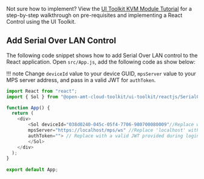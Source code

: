 
Not sure how to implement? View the [UI Toolkit KVM Module Tutorial](../../Tutorials/uitoolkit.md) for a step-by-step walkthrough on pre-requisites and implementing a React Control using the UI Toolkit.


## Add Serial Over LAN Control

The following code snippet shows how to add Serial Over LAN control to the React application.
Open `src/App.js`, add the following code as show below:

!!! note
    Change `deviceId` value to your device GUID, `mpsServer` value to your MPS server address, and pass in a valid JWT  for `authToken`.

``` javascript hl_lines="7 8 9"
import React from "react";
import { Sol } from "@open-amt-cloud-toolkit/ui-toolkit/reactjs/SerialOverLAN";

function App() {
  return (
    <div>
        <Sol deviceId="038d0240-045c-05f4-7706-980700080009"//Replace with AMT Device GUID
        mpsServer="https://localhost/mps/ws" //Replace 'localhost' with Development System or MPS Server IP Address
        authToken=""> // Replace with a valid JWT provided during login of MPS
        </Sol>
    </div>
  );
}
​
export default App;
```